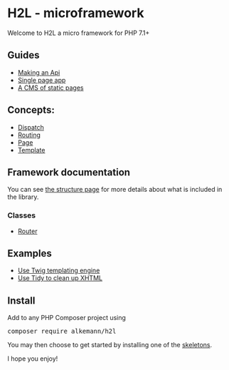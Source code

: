 # H2L - microframework

Welcome to H2L a micro framework for PHP 7.1+

## Guides

 - [Making an Api](guides/api.md)
 - [Single page app](guides/single_page.md)
 - [A CMS of static pages](guides/static_pages.md)

## Concepts:
 - [Dispatch](concepts/dispatch.md)
 - [Routing](concepts/route.md)
 - [Page](concepts/page.md)
 - [Template](concepts/template.md)

## Framework documentation

You can see [the structure page](structure.md) for more details about what is included in the library.

### Classes
 - [Router](classes/Router.md)

## Examples
 - [Use Twig templating engine](examples/twig.md)
 - [Use Tidy to clean up XHTML](examples/tidy.md)

## Install

Add to any PHP Composer project using

<pre><kbd>composer require alkemann/h2l</kbd></pre>

You may then choose to get started by installing one of the [skeletons](skeletons.md).

I hope you enjoy!
